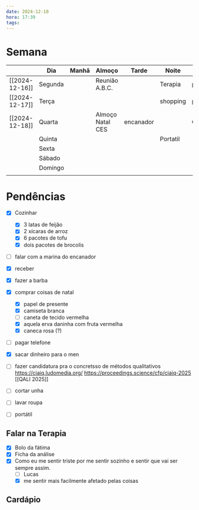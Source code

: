 ```yaml
---
date: 2024-12-10
hora: 17:39
tags:
---
```

# Semana
|                | **Dia** | Manhã | Almoço           | Tarde     | Noite    |        |
| -------------- | ------- | ----- | ---------------- | --------- | -------- | ------ |
| [[2024-12-16]] | Segunda |       | Reunião A.B.C.   |           | Terapia  | perna  |
| [[2024-12-17]] | Terça   |       |                  |           | shopping | peito  |
| [[2024-12-18]] | Quarta  |       | Almoço Natal CES | encanador |          | Costas |
|                | Quinta  |       |                  |           | Portatil |        |
|                | Sexta   |       |                  |           |          |        |
|                | Sábado  |       |                  |           |          |        |
|                | Domingo |       |                  |           |          |        |
|                |         |       |                  |           |          |        |

# Pendências
- [x] Cozinhar
	- [x] 3 latas de feijão
	- [x] 2 xícaras de arroz
	- [x] 6 pacotes de tofu
	- [x] dois pacotes de brocolis
- [ ] falar com a marina do encanador
- [x] receber
- [x] fazer a barba
- [x] comprar coisas de natal
	- [x] papel de presente
	- [x] camiseta branca
	- [ ] caneta de tecido vermelha
	- [x] aquela erva daninha com fruta vermelha
	- [x] caneca rosa (?)
- [ ] pagar telefone
- [x] sacar dinheiro para o men
- [ ] fazer candidatura pra o concretsso de métodos qualitativos https://ciaiq.ludomedia.org/ https://proceedings.science/cfp/ciaiq-2025 [[QALI 2025]]
- [ ] cortar unha
- [ ] lavar roupa
- [ ] portátil




## Falar na Terapia
- [x] Bolo da fátima
- [x] Ficha da análise
- [x] Como eu me sentir triste por me sentir sozinho e sentir que vai ser sempre assim. 
	- [ ] Lucas
	- [x] me sentir mais facilmente afetado pelas coisas

## Cardápio





